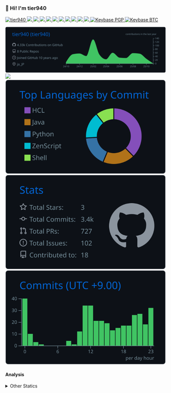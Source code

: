 ### 👋 Hi! I'm tier940

<p align="left"> 
  <a href="https://github.com/tier940/tier940/">
    <img src="https://komarev.com/ghpvc/?username=tier940" alt="tier940" />
  </a>
  <a href="http://twitter.com/tier940">
    <img height="20" src="https://img.shields.io/twitter/follow/tier940?label=Twitter&logo=twitter&style=flat" />
  </a>
  <a href="https://github.com/tier940">
    <img height="20" src="https://img.shields.io/github/followers/tier940?label=follow&logo=github&style=flat" />
  </a>
  <a href="https://www.reddit.com/user/tier940">
    <img height="20" src="https://img.shields.io/reddit/user-karma/combined/tier940?label=Reddit&logo=reddit&style=flat" />
  </a>
  <a href="https://stackoverflow.com/users/17317833/tier940">
    <img height="20" src="https://img.shields.io/stackexchange/stackoverflow/r/17317833?label=StackOverflow&logo=stack-overflow&style=flat" />
  </a>
  <a href="https://zenn.dev/tier940">
    <img height="20" src="https://zenn.badge.nikaera.com/s/tier940/likes" />
  </a>
  <a href="https://zenn.dev/tier940">
    <img height="20" src="https://zenn.badge.nikaera.com/s/tier940/followers" />
  </a>
  <a href="https://zenn.dev/tier940">
    <img height="20" src="https://zenn.badge.nikaera.com/s/tier940/articles" />
  </a>
  <a href="http://qiita.com/tier940">
    <img height="20" src="https://qiita-badge.apiapi.app/s/tier940/posts.svg" />
  </a>
  <a href="http://qiita.com/tier940">
    <img height="20" src="https://qiita-badge.apiapi.app/s/tier940/contributions.svg" />
  </a>
  <a href="https://github.com/tier940/tier940/">
    <img height="20" src="https://github.com/tier940/tier940/actions/workflows/main.yml/badge.svg" />
  </a>
  <a href="https://keybase.io/tier940">
    <img alt="Keybase PGP" src="https://img.shields.io/keybase/pgp/tier940">
  </a>
  <a href="https://keybase.io/tier940">
    <img alt="Keybase BTC" src="https://img.shields.io/keybase/btc/tier940">
  </a>
</p>

[![](https://raw.githubusercontent.com/tier940/tier940/main/profile-summary-card-output/github_dark/0-profile-details.svg)](https://github.com/vn7n24fzkq/github-profile-summary-cards)
[![](https://raw.githubusercontent.com/tier940/tier940/main/profile-summary-card-output/github_dark/1-repos-per-language.svg)](https://github.com/vn7n24fzkq/github-profile-summary-cards) [![](https://raw.githubusercontent.com/tier940/tier940/main/profile-summary-card-output/github_dark/2-most-commit-language.svg)](https://github.com/vn7n24fzkq/github-profile-summary-cards)
[![](https://raw.githubusercontent.com/tier940/tier940/main/profile-summary-card-output/github_dark/3-stats.svg)](https://github.com/vn7n24fzkq/github-profile-summary-cards) [![](https://raw.githubusercontent.com/tier940/tier940/main/profile-summary-card-output/github_dark/4-productive-time.svg)](https://github.com/vn7n24fzkq/github-profile-summary-cards)


#### Analysis
<!-- <img height="150" src="https://github.com/tier940/tier940/blob/master/images/stat.svg" alt="Alternative Text"/> -->

<details>
  <summary>Other Statics</summary>
  <!--START_SECTION:waka-->
![Code Time](http://img.shields.io/badge/Code%20Time-4%2C698%20hrs%2035%20mins-blue)

**🐱 My GitHub Data** 

> 📦 41.7 kB Used in GitHub's Storage 
 > 
> 💼 Opted to Hire
 > 
> 📜 11 Public Repositories 
 > 
> 🔑 6 Private Repositories 
 > 
**I'm an Early 🐤** 

```text
🌞 Morning                3316 commits        ████░░░░░░░░░░░░░░░░░░░░░   16.83 % 
🌆 Daytime                7071 commits        █████████░░░░░░░░░░░░░░░░   35.88 % 
🌃 Evening                7287 commits        █████████░░░░░░░░░░░░░░░░   36.98 % 
🌙 Night                  2031 commits        ███░░░░░░░░░░░░░░░░░░░░░░   10.31 % 
```
📅 **I'm Most Productive on Sunday** 

```text
Monday                   2060 commits        ███░░░░░░░░░░░░░░░░░░░░░░   10.45 % 
Tuesday                  3131 commits        ████░░░░░░░░░░░░░░░░░░░░░   15.89 % 
Wednesday                2543 commits        ███░░░░░░░░░░░░░░░░░░░░░░   12.91 % 
Thursday                 1890 commits        ██░░░░░░░░░░░░░░░░░░░░░░░   09.59 % 
Friday                   2797 commits        ████░░░░░░░░░░░░░░░░░░░░░   14.19 % 
Saturday                 3626 commits        █████░░░░░░░░░░░░░░░░░░░░   18.40 % 
Sunday                   3658 commits        █████░░░░░░░░░░░░░░░░░░░░   18.56 % 
```


📊 **This Week I Spent My Time On** 

```text
🕑︎ Time Zone: Asia/Tokyo

💬 Programming Languages: 
Other                    28 hrs 29 mins      █████████████████░░░░░░░░   69.05 % 
Markdown                 6 hrs 23 mins       ████░░░░░░░░░░░░░░░░░░░░░   15.48 % 
YAML                     2 hrs 42 mins       ██░░░░░░░░░░░░░░░░░░░░░░░   06.58 % 
INI                      2 hrs 2 mins        █░░░░░░░░░░░░░░░░░░░░░░░░   04.96 % 
Java                     54 mins             █░░░░░░░░░░░░░░░░░░░░░░░░   02.22 % 

🔥 Editors: 
Chrome                   30 hrs 54 mins      ███████████████████░░░░░░   74.88 % 
VS Code                  10 hrs 12 mins      ██████░░░░░░░░░░░░░░░░░░░   24.75 % 
IntelliJ IDEA            9 mins              ░░░░░░░░░░░░░░░░░░░░░░░░░   00.37 % 

💻 Operating System: 
Windows                  31 hrs 35 mins      ███████████████████░░░░░░   76.54 % 
Linux                    7 hrs 36 mins       █████░░░░░░░░░░░░░░░░░░░░   18.43 % 
Mac                      2 hrs               █░░░░░░░░░░░░░░░░░░░░░░░░   04.88 % 
Unknown OS               3 mins              ░░░░░░░░░░░░░░░░░░░░░░░░░   00.15 % 
```

**I Mostly Code in Java** 

```text
Java                     17 repos            █████████████░░░░░░░░░░░░   53.12 % 
ZenScript                3 repos             ██░░░░░░░░░░░░░░░░░░░░░░░   09.38 % 
Shell                    2 repos             ██░░░░░░░░░░░░░░░░░░░░░░░   06.25 % 
Python                   2 repos             ██░░░░░░░░░░░░░░░░░░░░░░░   06.25 % 
HTML                     1 repo              █░░░░░░░░░░░░░░░░░░░░░░░░   03.12 % 
```



**Timeline**

![Lines of Code chart](https://raw.githubusercontent.com/tier940/tier940/main/assets/bar_graph.png)


 Last Updated on 03/11/2024 00:09:00 UTC
<!--END_SECTION:waka-->
</details>
